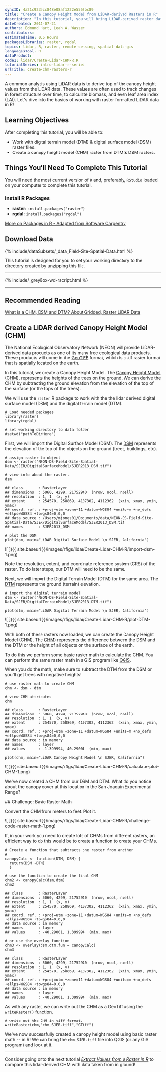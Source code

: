 ```yaml
---
syncID: 4a21c923ecc848e08af1222e5552bc89
title: "Create a Canopy Height Model from LiDAR-derived Rasters in R"
description: "In this tutorial, you will bring LiDAR-derived raster data (DSM and DTM) into R to create a  canopy height model (CHM)."
dateCreated: 2014-07-21
authors: Edmund Hart, Leah A. Wasser
contributors:
estimatedTime: 0.5 Hours
packagesLibraries: raster, rgdal
topics: lidar, R, raster, remote-sensing, spatial-data-gis
languagesTool: R
dataProduct:
code1: lidar/Create-Lidar-CHM-R.R
tutorialSeries: intro-lidar-r-series
urlTitle: create-chm-rasters-r
---
```



A common analysis using LiDAR data is to derive top of the canopy height values 
from the LiDAR data. These values are often used to track changes in forest 
structure over time, to calculate biomass, and even leaf area index (LAI). Let's 
dive into the basics of working with raster formatted LiDAR data in R! 

<div id="ds-objectives" markdown="1">

## Learning Objectives

After completing this tutorial, you will be able to:

* Work with digital terrain model (DTM) & digital surface model (DSM) raster files. 
* Create a canopy height model (CHM) raster from DTM & DSM rasters. 

 
## Things You’ll Need To Complete This Tutorial
You will need the most current version of `R` and, preferably, `RStudio` loaded 
on your computer to complete this tutorial.

### Install R Packages

* **raster:** `install.packages("raster")`
* **rgdal:** `install.packages("rgdal")`

<a href="{{site.baseurl}}/packages-in-r" target="_blank">More on Packages in R - Adapted from Software Carpentry</a>

## Download Data
{% include/dataSubsets/_data_Field-Site-Spatial-Data.html %}

This tutorial is designed for you to set your working directory to the directory
created by unzipping this file.

****

{% include/_greyBox-wd-rscript.html %}

***

## Recommended Reading
<a href="{{ site.baseurl }}/chm-dsm-dtm-gridded-lidar-data" target="_blank">
What is a CHM, DSM and DTM? About Gridded, Raster LiDAR Data</a>

</div>

## Create a LiDAR derived Canopy Height Model (CHM)

The National Ecological Observatory Network (NEON) will provide LiDAR-derived 
data products as one of its many free ecological data products. These products 
will come in the 
<a href="http://trac.osgeo.org/geotiff/" target="_blank">GeoTIFF</a> 
format, which is a .tif raster format that is spatially located on the earth. 

In this tutorial, we create a Canopy Height Model. The 
<a href="{{ site.baseurl }}/chm-dsm-dtm-gridded-lidar-data" target="_blank">Canopy Height Model (CHM)</a>,
represents the heights of the trees on the ground. We can derive the CHM 
by subtracting the ground elevation from the elevation of the top of the surface 
(or the tops of the trees). 

We will use the `raster` R package to work with the the lidar derived digital 
surface model (DSM) and the digital terrain model (DTM). 


    # Load needed packages
    library(raster)
    library(rgdal)
    
    # set working directory to data folder
    #setwd("pathToDirHere")

First, we will import the Digital Surface Model (DSM). The 
<a href="{{ base.url }}/chm-dsm-dtm-gridded-lidar-data" target="_blank">DSM</a>
represents the elevation of the top of the objects on the ground (trees, 
buildings, etc).


    # assign raster to object
    dsm <- raster("NEON-DS-Field-Site-Spatial-Data/SJER/DigitalSurfaceModel/SJER2013_DSM.tif")
    
    # view info about the raster.
    dsm

    ## class       : RasterLayer 
    ## dimensions  : 5060, 4299, 21752940  (nrow, ncol, ncell)
    ## resolution  : 1, 1  (x, y)
    ## extent      : 254570, 258869, 4107302, 4112362  (xmin, xmax, ymin, ymax)
    ## coord. ref. : +proj=utm +zone=11 +datum=WGS84 +units=m +no_defs +ellps=WGS84 +towgs84=0,0,0 
    ## data source : /Users/mjones01/Documents/data/NEON-DS-Field-Site-Spatial-Data/SJER/DigitalSurfaceModel/SJER2013_DSM.tif 
    ## names       : SJER2013_DSM

    # plot the DSM
    plot(dsm, main="LiDAR Digital Surface Model \n SJER, California")

![ ]({{ site.baseurl }}/images/rfigs/lidar/Create-Lidar-CHM-R/import-dsm-1.png)

Note the resolution, extent, and coordinate reference system (CRS) of the raster. 
To do later steps, our DTM will need to be the same. 

Next, we will import the Digital Terrain Model (DTM) for the same area. The 
<a href="({{ base.url }}/chm-dsm-dtm-gridded-lidar-data" target="_blank">DTM</a>
represents the ground (terrain) elevation.


    # import the digital terrain model
    dtm <- raster("NEON-DS-Field-Site-Spatial-Data/SJER/DigitalTerrainModel/SJER2013_DTM.tif")
    
    plot(dtm, main="LiDAR Digital Terrain Model \n SJER, California")

![ ]({{ site.baseurl }}/images/rfigs/lidar/Create-Lidar-CHM-R/plot-DTM-1.png)

With both of these rasters now loaded, we can create the Canopy Height Model 
(CHM). The 
<a href="({{ base.url }}/chm-dsm-dtm-gridded-lidar-data" target="_blank">CHM</a>)
represents the difference between the DSM and the DTM or the height of all objects
on the surface of the earth. 

To do this we perform some basic raster math to calculate the CHM. You can 
perform the same raster math in a GIS program like 
<a href="http://www.qgis.org/en/site/" target="_blank">QGIS</a>.

When you do the math, make sure to subtract the DTM from the DSM or you'll get 
trees with negative heights!


    # use raster math to create CHM
    chm <- dsm - dtm
    
    # view CHM attributes
    chm

    ## class       : RasterLayer 
    ## dimensions  : 5060, 4299, 21752940  (nrow, ncol, ncell)
    ## resolution  : 1, 1  (x, y)
    ## extent      : 254570, 258869, 4107302, 4112362  (xmin, xmax, ymin, ymax)
    ## coord. ref. : +proj=utm +zone=11 +datum=WGS84 +units=m +no_defs +ellps=WGS84 +towgs84=0,0,0 
    ## data source : in memory
    ## names       : layer 
    ## values      : -1.399994, 40.29001  (min, max)

    plot(chm, main="LiDAR Canopy Height Model \n SJER, California")

![ ]({{ site.baseurl }}/images/rfigs/lidar/Create-Lidar-CHM-R/calculate-plot-CHM-1.png)

We've now created a CHM from our DSM and DTM. What do you notice about the 
canopy cover at this location in the San Joaquin Experimental Range? 

<div id="ds-challenge" markdown="1">
## Challenge: Basic Raster Math 

Convert the CHM from meters to feet. Plot it. 
</div>

![ ]({{ site.baseurl }}/images/rfigs/lidar/Create-Lidar-CHM-R/challenge-code-raster-math-1.png)

If, in your work you need to create lots of CHMs from different rasters, an 
efficient way to do this would be to create a function to create your CHMs. 


    # Create a function that subtracts one raster from another
    # 
    canopyCalc <- function(DTM, DSM) {
      return(DSM -DTM)
      }
        
    # use the function to create the final CHM
    chm2 <- canopyCalc(dsm,dtm)
    chm2

    ## class       : RasterLayer 
    ## dimensions  : 5060, 4299, 21752940  (nrow, ncol, ncell)
    ## resolution  : 1, 1  (x, y)
    ## extent      : 254570, 258869, 4107302, 4112362  (xmin, xmax, ymin, ymax)
    ## coord. ref. : +proj=utm +zone=11 +datum=WGS84 +units=m +no_defs +ellps=WGS84 +towgs84=0,0,0 
    ## data source : in memory
    ## names       : layer 
    ## values      : -40.29001, 1.399994  (min, max)

    # or use the overlay function
    chm3 <- overlay(dsm,dtm,fun = canopyCalc) 
    chm3 

    ## class       : RasterLayer 
    ## dimensions  : 5060, 4299, 21752940  (nrow, ncol, ncell)
    ## resolution  : 1, 1  (x, y)
    ## extent      : 254570, 258869, 4107302, 4112362  (xmin, xmax, ymin, ymax)
    ## coord. ref. : +proj=utm +zone=11 +datum=WGS84 +units=m +no_defs +ellps=WGS84 +towgs84=0,0,0 
    ## data source : in memory
    ## names       : layer 
    ## values      : -40.29001, 1.399994  (min, max)

As with any raster, we can write out the CHM as a GeoTiff using the 
`writeRaster()` function. 


    # write out the CHM in tiff format. 
    writeRaster(chm,"chm_SJER.tiff","GTiff")

We've now successfully created a canopy height model using basic raster math -- in 
R! We can bring the `chm_SJER.tiff` file into QGIS (or any GIS program) and look 
at it. 

***

Consider going onto the next tutorial 
<a href="{{ site.baseurl }}/extract-raster-data-R" target="_blank">*Extract Values from a Raster in R*</a>
to compare this lidar-derived CHM with data taken from in ground!

